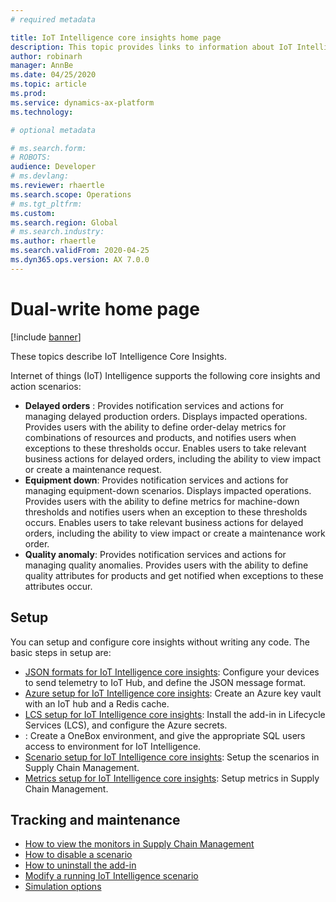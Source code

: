 ```yaml
---
# required metadata

title: IoT Intelligence core insights home page
description: This topic provides links to information about IoT Intelligence.
author: robinarh
manager: AnnBe
ms.date: 04/25/2020
ms.topic: article
ms.prod: 
ms.service: dynamics-ax-platform
ms.technology: 

# optional metadata

# ms.search.form: 
# ROBOTS: 
audience: Developer
# ms.devlang: 
ms.reviewer: rhaertle
ms.search.scope: Operations
# ms.tgt_pltfrm: 
ms.custom:
ms.search.region: Global
# ms.search.industry: 
ms.author: rhaertle
ms.search.validFrom: 2020-04-25
ms.dyn365.ops.version: AX 7.0.0
---
```


# Dual-write home page

[!include [banner](../../includes/banner.md)]

These topics describe IoT Intelligence Core Insights.

Internet of things (IoT) Intelligence supports the following core insights and action scenarios:

+ **Delayed orders** : Provides notification services and actions for managing delayed production orders. Displays impacted operations. Provides users with the ability to define order-delay metrics for combinations of resources and products, and notifies users when exceptions to these thresholds occur. Enables users to take relevant business actions for delayed orders, including the ability to view impact or create a maintenance request.
+ **Equipment down**: Provides notification services and actions for managing equipment-down scenarios. Displays impacted operations. Provides users with the ability to define metrics for machine-down thresholds and notifies users when an exception to these thresholds occurs. Enables users to take relevant business actions for delayed orders, including the ability to view impact or create a maintenance work order.
+ **Quality anomaly**: Provides notification services and actions for managing quality anomalies. Provides users with the ability to define quality attributes for products and get notified when exceptions to these attributes occur.

## Setup

You can setup and configure core insights without writing any code. The basic steps in setup are:

+ [JSON formats for IoT Intelligence core insights](iot-json-setup.md): Configure your devices to send telemetry to IoT Hub, and define the JSON message format.
+ [Azure setup for IoT Intelligence core insights](iot-azure-setup.md): Create an Azure key vault with an IoT hub and a Redis cache.
+ [LCS setup for IoT Intelligence core insights](iot-lcs-setup.md): Install the add-in in Lifecycle Services (LCS), and configure the Azure secrets.
+ [](): Create a OneBox environment, and give the appropriate SQL users access to environment for IoT Intelligence.
+ [Scenario setup for IoT Intelligence core insights](iot-scenario-setup.md): Setup the scenarios in Supply Chain Management.
+ [Metrics setup for IoT Intelligence core insights](iot-metrics-setup.md): Setup metrics in Supply Chain Management.

## Tracking and maintenance

+ [How to view the monitors in Supply Chain Management](iot-management.md#)
+ [How to disable a scenario](iot-management.md#)
+ [How to uninstall the add-in](iot-management.md#)
+ [Modify a running IoT Intelligence scenario](iot-management.md#)
+ [Simulation options](iot-management.md#)
